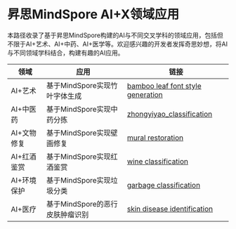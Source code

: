 # 昇思MindSpore AI+X领域应用

本路径收录了基于昇思MindSpore构建的AI与不同交叉学科的领域应用，包括但不限于AI+艺术、AI+中药、AI+医学等。欢迎感兴趣的开发者发挥奇思妙想，将AI与不同领域学科结合，构建有趣的AI应用。

|  领域   | 应用  | 链接 |
|  ----  | ----  | ---- |
| AI+艺术  | 基于MindSpore实现竹叶字体生成 | [bamboo leaf font style generation](./bamboo_leaf_style_font_generation.ipynb)
| AI+中医药  | 基于MindSpore实现中药分拣 | [zhongyiyao_classification](./zhongyiyao_classification.ipynb)
| AI+文物修复 | 基于MindSpore实现壁画修复 | [mural restoration](./mural_restoration.ipynb)
| AI+红酒鉴赏 | 基于MindSpore实现红酒鉴赏 | [wine classification](./wine_classification.ipynb)
| AI+环境保护 | 基于MindSpore实现垃圾分类 | [garbage classification](./garbage_classification.ipynb)
| AI+医疗  | 基于MindSpore的恶行皮肤肿瘤识别 | [skin disease identification](./skin_disease_identification.ipynb)